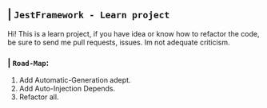 ## | `JestFramework - Learn project`
Hi! This is a learn project, if you have idea or know how to refactor the code, be sure to send me pull requests, issues. Im not adequate criticism.
### | `Road-Map`:
1) Add Automatic-Generation adept.
2) Add Auto-Injection Depends.
3) Refactor all.